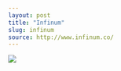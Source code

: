 ```yaml
---
layout: post
title: "Infinum"
slug: infinum
source: http://www.infinum.co/
---
```


<img src="{{ site.url }}/assets/img/screenshots/infinum.jpg">
